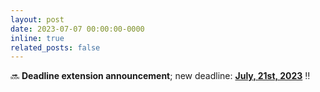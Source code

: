 ```yaml
---
layout: post
date: 2023-07-07 00:00:00-0000
inline: true
related_posts: false
---
```


:soon: **Deadline extension announcement**; new deadline:  <u><b>July, 21st, 2023</b></u> :bangbang: 